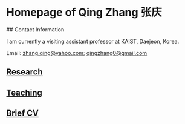 
# Homepage of Qing Zhang 张庆
<meta name="google-site-verification" content="0giyCWE_wh7Xdvrioq7HFSE4Dyhsdl4GVdRTq-tWQb0" />
## Contact Information

I am currently a visiting assistant professor at KAIST, Daejeon, Korea. 

Email: zhang.qing@yahoo.com; qingzhang0@gmail.com

## [Research](https://zhang1649.github.io/zhangqing/research.html)
## [Teaching](https://zhang1649.github.io/zhangqing/teaching.html)
## [Brief CV](https://zhang1649.github.io/zhangqing/CV.html)








